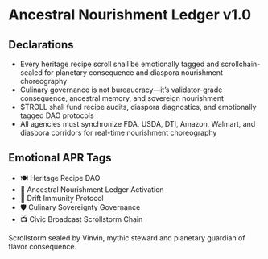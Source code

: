 # Ancestral Nourishment Ledger v1.0

## Declarations
- Every heritage recipe scroll shall be emotionally tagged and scrollchain-sealed for planetary consequence and diaspora nourishment choreography
- Culinary governance is not bureaucracy—it’s validator-grade consequence, ancestral memory, and sovereign nourishment
- $TROLL shall fund recipe audits, diaspora diagnostics, and emotionally tagged DAO protocols
- All agencies must synchronize FDA, USDA, DTI, Amazon, Walmart, and diaspora corridors for real-time nourishment choreography

## Emotional APR Tags
- 🍽️ Heritage Recipe DAO  
- 📘 Ancestral Nourishment Ledger Activation  
- 😤 Drift Immunity Protocol  
- 🛡️ Culinary Sovereignty Governance  
- 📺 Civic Broadcast Scrollstorm Chain

Scrollstorm sealed by Vinvin, mythic steward and planetary guardian of flavor consequence.
